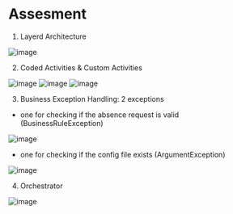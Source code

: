 # Assesment

1. Layerd Architecture

![image](https://github.com/DanilaDenis/RPA_Project/assets/92435488/b6dd9fe1-683b-4a22-9b24-91cb7162a746)

2. Coded Activities & Custom Activities

![image](https://github.com/DanilaDenis/RPA_Project/assets/92435488/b095698f-70bb-4e0a-916a-d1ed70fa6135)
![image](https://github.com/DanilaDenis/RPA_Project/assets/92435488/148eda8c-4f9b-4e7a-aea5-b8a7a1ba4cec)
![image](https://github.com/DanilaDenis/RPA_Project/assets/92435488/77c71558-49eb-4799-80fe-e1aca7cca2ad)

3. Business Exception Handling: 2 exceptions

- one for checking if the absence request is valid (BusinessRuleException)

![image](https://github.com/DanilaDenis/RPA_Project/assets/92435488/d8459a9b-8a09-4b20-82f1-0ca777d1e326)

- one for checking if the config file exists (ArgumentException)

![image](https://github.com/DanilaDenis/RPA_Project/assets/92435488/c27abfb1-31e7-4639-894e-e30cc38d90fc)

4. Orchestrator

![image](https://github.com/DanilaDenis/RPA_Project/assets/92435488/e2f9423e-ce0a-4d9e-b172-74a9ff3d53e5)


  

